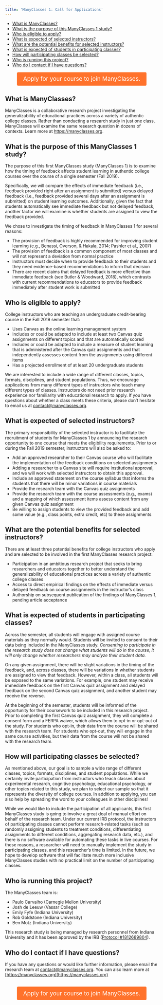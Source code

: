 ```yaml
---
title: 'ManyClasses 1: Call for Applications'
---
```


* [What is ManyClasses?](#what-is-manyclasses)
* [What is the purpose of this ManyClasses 1 study?](#what-is-the-purpose)
* [Who is eligible to apply?](#who-is-eligible)
* [What is expected of selected instructors?](#what-is-expected-instructors)
* [What are the potential benefits for selected instructors?](#what-are-the-benefits)
* [What is expected of students in participating classes?](#what-is-expected-students)
* [How will participating classes be selected?](#how-classes-selected)
* [Who is running this project?](#who-is-running)
* [Who do I contact if I have questions?](#who-do-i-contact)
 
<center><a href="https://iu.co1.qualtrics.com/jfe/form/SV_3UdPnKjYDXKddE9"><span style="display:inline-block; text-align: center; text-decoration: none; margin: 2px 0; border: solid 1px transparent; border-radius: 4px; padding: 0.5em 1em; color: #ffffff; background-color: #ff722b;font-size: 19px;">Apply for your course to join ManyClasses.</span></a></center>
 
 <p></p> 
 
## <a name="what-is-manyclasses"></a> What is ManyClasses?

ManyClasses is a collaborative research project investigating the generalizability of educational practices across a variety of authentic college classes. Rather than conducting a research study in just one class, ManyClasses will examine the same research question in dozens of contexts. Learn more at https://manyclasses.org. 

## <a name="what-is-the-purpose"></a> What is the purpose of this ManyClasses 1 study?
The purpose of this first ManyClasses study (ManyClasses 1) is to examine how the timing of feedback affects student learning in authentic college courses over the course of a single semester (Fall 2019). 

Specifically, we will compare the effects of immediate feedback (i.e., feedback provided right after an assignment is submitted) versus delayed feedback (i.e., feedback provided several days after an assignment is submitted) on student learning outcomes. Additionally, given the fact that students automatically see immediate feedback but not delayed feedback, another factor we will examine is whether students are assigned to view the feedback provided.

We chose to investigate the timing of feedback in ManyClasses 1 for several reasons:

* The provision of feedback is highly recommended for improving student learning (e.g., Benassi, Overson, & Hakala, 2014; Pashler et al., 2007)
* The provision of feedback is a common component of most classes and will not represent a deviation from normal practice
* Instructors must decide when to provide feedback to their students and they need evidence-based recommendations to inform that decision
* There are recent claims that delayed feedback is more effective than immediate feedback (see Butler & Woodward, 2018), which contrasts with current recommendations to educators to provide feedback immediately after student work is submitted


## <a name="who-is-eligible"></a> Who is eligible to apply?

College instructors who are teaching an undergraduate credit-bearing course in the Fall 2019 semester that:

* Uses Canvas as the online learning management system
* Includes or could be adapted to include at least two Canvas quiz assignments on different topics and that are automatically scored
* Includes or could be adapted to include a measure of student learning that is administered after the Canvas quiz assignments and that independently assesses content from the assignments using different items
* Has a projected enrollment of at least 20 undergraduate students

We are interested to include a wide range of different classes, topics, formats, disciplines, and student populations. Thus, we encourage applications from many different types of instructors who teach many different types of classes. Instructors do not need prior research experience nor familiarity with educational research to apply.  If you have questions about whether a class meets these criteria, please don’t hesitate to email us at contact@manyclasses.org.



## <a name="what-is-expected-instructors"></a> What is expected of selected instructors?

The primary responsibility of the selected instructor is to facilitate the recruitment of students for ManyClasses 1 by announcing the research opportunity to one course that meets the eligibility requirements. Prior to or during the Fall 2019 semester, instructors will also be asked to:

*	Add an approved researcher to their Canvas course who will facilitate the implementation of the feedback conditions on selected assignments
  *	Adding a researcher to a Canvas site will require institutional approval, and we will work with selected instructors to obtain this approval.
*	Include an approved statement on the course syllabus that informs the students that there will be minor variations in course materials
*	Provide the research team with the Canvas quiz assignments 
*	Provide the research team with the course assessments (e.g., exams) and a mapping of which assessment items assess content from any given Canvas quiz assignment
*	Be willing to assign students to view the provided feedback and add some value (e.g., class points, extra credit, etc) to these assignments 


## <a name="what-are-the-benefits"></a> What are the potential benefits for selected instructors?

There are at least three potential benefits for college instructors who apply and are selected to be involved in the first ManyClasses research project:

* Participation in an ambitious research project that seeks to bring researchers and educators together to better understand the generalizability of educational practices across a variety of authentic college classes
* Access to direct empirical findings on the effects of immediate versus delayed feedback on course assignments in the instructor’s class
* Authorship on subsequent publication of the findings of ManyClasses 1, pending article acceptance


## <a name="what-is-expected-students"></a> What is expected of students in participating classes?

Across the semester, all students will engage with assigned course materials as they normally would. Students will be invited to consent to their data being included in the ManyClasses study. _Consenting to participate in the research study does not change what students will do in the course, it will only change whether researchers may analyze their student data._

On any given assignment, there will be slight variations in the timing of the feedback, and, across classes, there will be variations in whether students are assigned to view that feedback. However, within a class, all students will be exposed to the same variations. For example, one student may receive immediate feedback on the first Canvas quiz assignment and delayed feedback on the second Canvas quiz assignment, and another student may receive the reverse.

At the beginning of the semester, students will be informed of the opportunity for their coursework to be included in this research project. Prior to completing the first Canvas quiz assignment, they will complete a consent form and a FERPA waiver, which allows them to opt-in or opt-out of the study. For students who opt-in, their data from the course will be shared with the research team. For students who opt-out, they will engage in the same course activities, but their data from the course will not be shared with the research team.


## <a name="how-classes-selected"></a>How will participating classes be selected?

As mentioned above, our goal is to sample a wide range of different classes, topics, formats, disciplines, and student populations.  While we certainly invite participation from instructors who teach classes about experimental research, cognitive psychology, educational psychology, or other topics related to this study, we plan to select our sample so that it represents the diversity of college courses.  In addition to applying, you can also help by spreading the word to your colleagues in other disciplines!

While we would like to include the participation of all applicants, this first ManyClasses study is going to involve a great deal of manual effort on behalf of the research team.  Under our current IRB protocol, the instructors of participating classes cannot perform research-related tasks (such as randomly assigning students to treatment conditions, differentiating assignments to different conditions, aggregating research data, etc.), and there is no software available for automating these tasks in live courses.  For these reasons, a researcher will need to manually implement the study in participating classes, and this researcher’s time is limited.  In the future, we hope to develop software that will facilitate much more inclusive ManyClasses studies with no practical limit on the number of participating classes.


## <a name="who-is-running"></a>Who is running this project?

The ManyClasses team is:

* Paulo Carvalho (Carnegie Mellon University)
* Josh de Leeuw (Vassar College)
* Emily Fyfe (Indiana University)
* Rob Goldstone (Indiana University)
* Ben Motz (Indiana University)

This research study is being managed by research personnel from Indiana University and it has been approved by the IRB ([Protocol #1812689804](https://osf.io/xqepy/)).

## <a name="who-do-i-contact"></a> Who do I contact if I have questions?

If you have any questions or would like further information, please email the research team at [contact@manyclasses.org](mailto:contact@manyclasses.org). You can also learn more at [https://manyclasses.org](https://manyclasses.org)
 
<p></p> 
 
## <a name="apply"></a> 
<center><a href="https://iu.co1.qualtrics.com/jfe/form/SV_3UdPnKjYDXKddE9"><span style="display:inline-block; text-align: center; text-decoration: none; margin: 2px 0; border: solid 1px transparent; border-radius: 4px; padding: 0.5em 1em; color: #ffffff; background-color: #ff722b;font-size: 19px;">Apply for your course to join ManyClasses.</span></a></center>
 
 
 
